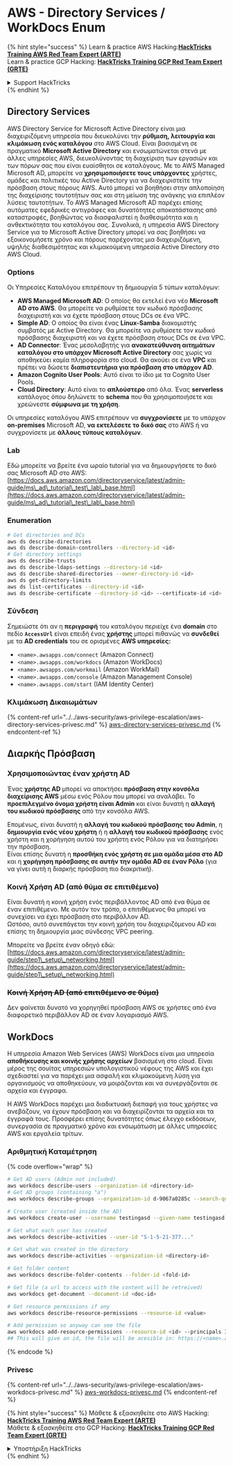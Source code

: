 # AWS - Directory Services / WorkDocs Enum

{% hint style="success" %}
Learn & practice AWS Hacking:<img src="/.gitbook/assets/image.png" alt="" data-size="line">[**HackTricks Training AWS Red Team Expert (ARTE)**](https://training.hacktricks.xyz/courses/arte)<img src="/.gitbook/assets/image.png" alt="" data-size="line">\
Learn & practice GCP Hacking: <img src="/.gitbook/assets/image (2).png" alt="" data-size="line">[**HackTricks Training GCP Red Team Expert (GRTE)**<img src="/.gitbook/assets/image (2).png" alt="" data-size="line">](https://training.hacktricks.xyz/courses/grte)

<details>

<summary>Support HackTricks</summary>

* Check the [**subscription plans**](https://github.com/sponsors/carlospolop)!
* **Join the** 💬 [**Discord group**](https://discord.gg/hRep4RUj7f) or the [**telegram group**](https://t.me/peass) or **follow** us on **Twitter** 🐦 [**@hacktricks\_live**](https://twitter.com/hacktricks\_live)**.**
* **Share hacking tricks by submitting PRs to the** [**HackTricks**](https://github.com/carlospolop/hacktricks) and [**HackTricks Cloud**](https://github.com/carlospolop/hacktricks-cloud) github repos.

</details>
{% endhint %}

## Directory Services

AWS Directory Service for Microsoft Active Directory είναι μια διαχειριζόμενη υπηρεσία που διευκολύνει την **ρύθμιση, λειτουργία και κλιμάκωση ενός καταλόγου** στο AWS Cloud. Είναι βασισμένη σε πραγματικό **Microsoft Active Directory** και ενσωματώνεται στενά με άλλες υπηρεσίες AWS, διευκολύνοντας τη διαχείριση των εργασιών και των πόρων σας που είναι ευαίσθητοι σε καταλόγους. Με το AWS Managed Microsoft AD, μπορείτε να **χρησιμοποιήσετε τους υπάρχοντες** χρήστες, ομάδες και πολιτικές του Active Directory για να διαχειριστείτε την πρόσβαση στους πόρους AWS. Αυτό μπορεί να βοηθήσει στην απλοποίηση της διαχείρισης ταυτοτήτων σας και στη μείωση της ανάγκης για επιπλέον λύσεις ταυτοτήτων. Το AWS Managed Microsoft AD παρέχει επίσης αυτόματες εφεδρικές αντιγράφες και δυνατότητες αποκατάστασης από καταστροφές, βοηθώντας να διασφαλιστεί η διαθεσιμότητα και η ανθεκτικότητα του καταλόγου σας. Συνολικά, η υπηρεσία AWS Directory Service για το Microsoft Active Directory μπορεί να σας βοηθήσει να εξοικονομήσετε χρόνο και πόρους παρέχοντας μια διαχειριζόμενη, υψηλής διαθεσιμότητας και κλιμακούμενη υπηρεσία Active Directory στο AWS Cloud.

### Options

Οι Υπηρεσίες Καταλόγου επιτρέπουν τη δημιουργία 5 τύπων καταλόγων:

* **AWS Managed Microsoft AD**: Ο οποίος θα εκτελεί ένα νέο **Microsoft AD στο AWS**. Θα μπορείτε να ρυθμίσετε τον κωδικό πρόσβασης διαχειριστή και να έχετε πρόσβαση στους DCs σε ένα VPC.
* **Simple AD**: Ο οποίος θα είναι ένας **Linux-Samba** διακομιστής συμβατός με Active Directory. Θα μπορείτε να ρυθμίσετε τον κωδικό πρόσβασης διαχειριστή και να έχετε πρόσβαση στους DCs σε ένα VPC.
* **AD Connector**: Ένας μεσολαβητής για **ανακατεύθυνση αιτημάτων καταλόγου στο υπάρχον Microsoft Active Directory** σας χωρίς να αποθηκεύει καμία πληροφορία στο cloud. Θα ακούει σε ένα **VPC** και πρέπει να δώσετε **διαπιστευτήρια για πρόσβαση στο υπάρχον AD**.
* **Amazon Cognito User Pools**: Αυτό είναι το ίδιο με τα Cognito User Pools.
* **Cloud Directory**: Αυτό είναι το **απλούστερο** από όλα. Ένας **serverless** κατάλογος όπου δηλώνετε το **schema** που θα χρησιμοποιήσετε και χρεώνεστε **σύμφωνα με τη χρήση**.

Οι υπηρεσίες καταλόγου AWS επιτρέπουν να **συγχρονίσετε** με το υπάρχον **on-premises** Microsoft AD, **να εκτελέσετε το δικό σας** στο AWS ή να συγχρονίσετε με **άλλους τύπους καταλόγων**.

### Lab

Εδώ μπορείτε να βρείτε ένα ωραίο tutorial για να δημιουργήσετε το δικό σας Microsoft AD στο AWS: [https://docs.aws.amazon.com/directoryservice/latest/admin-guide/ms\_ad\_tutorial\_test\_lab\_base.html](https://docs.aws.amazon.com/directoryservice/latest/admin-guide/ms\_ad\_tutorial\_test\_lab\_base.html)

### Enumeration
```bash
# Get directories and DCs
aws ds describe-directories
aws ds describe-domain-controllers --directory-id <id>
# Get directory settings
aws ds describe-trusts
aws ds describe-ldaps-settings --directory-id <id>
aws ds describe-shared-directories --owner-directory-id <id>
aws ds get-directory-limits
aws ds list-certificates --directory-id <id>
aws ds describe-certificate --directory-id <id> --certificate-id <id>
```
### Σύνδεση

Σημειώστε ότι αν η **περιγραφή** του καταλόγου περιείχε ένα **domain** στο πεδίο **`AccessUrl`** είναι επειδή ένας **χρήστης** μπορεί πιθανώς να **συνδεθεί** με τα **AD credentials** του σε ορισμένες **AWS υπηρεσίες:**

* `<name>.awsapps.com/connect` (Amazon Connect)
* `<name>.awsapps.com/workdocs` (Amazon WorkDocs)
* `<name>.awsapps.com/workmail` (Amazon WorkMail)
* `<name>.awsapps.com/console` (Amazon Management Console)
* `<name>.awsapps.com/start` (IAM Identity Center)

### Κλιμάκωση Δικαιωμάτων

{% content-ref url="../../aws-security/aws-privilege-escalation/aws-directory-services-privesc.md" %}
[aws-directory-services-privesc.md](../../aws-security/aws-privilege-escalation/aws-directory-services-privesc.md)
{% endcontent-ref %}

## Διαρκής Πρόσβαση

### Χρησιμοποιώντας έναν χρήστη AD

Ένας **χρήστης AD** μπορεί να αποκτήσει **πρόσβαση στην κονσόλα διαχείρισης AWS** μέσω ενός Ρόλου που μπορεί να αναλάβει. Το **προεπιλεγμένο όνομα χρήστη είναι Admin** και είναι δυνατή η **αλλαγή του κωδικού πρόσβασης** από την κονσόλα AWS.

Επομένως, είναι δυνατή η **αλλαγή του κωδικού πρόσβασης του Admin**, η **δημιουργία ενός νέου χρήστη** ή η **αλλαγή του κωδικού πρόσβασης** ενός χρήστη και η χορήγηση αυτού του χρήστη ενός Ρόλου για να διατηρήσει την πρόσβαση.\
Είναι επίσης δυνατή η **προσθήκη ενός χρήστη σε μια ομάδα μέσα στο AD** και η **χορήγηση πρόσβασης σε αυτήν την ομάδα AD σε έναν Ρόλο** (για να γίνει αυτή η διαρκής πρόσβαση πιο διακριτική).

### Κοινή Χρήση AD (από θύμα σε επιτιθέμενο)

Είναι δυνατή η κοινή χρήση ενός περιβάλλοντος AD από ένα θύμα σε έναν επιτιθέμενο. Με αυτόν τον τρόπο, ο επιτιθέμενος θα μπορεί να συνεχίσει να έχει πρόσβαση στο περιβάλλον AD.\
Ωστόσο, αυτό συνεπάγεται την κοινή χρήση του διαχειριζόμενου AD και επίσης τη δημιουργία μιας σύνδεσης VPC peering.

Μπορείτε να βρείτε έναν οδηγό εδώ: [https://docs.aws.amazon.com/directoryservice/latest/admin-guide/step1\_setup\_networking.html](https://docs.aws.amazon.com/directoryservice/latest/admin-guide/step1\_setup\_networking.html)

### ~~Κοινή Χρήση AD (από επιτιθέμενο σε θύμα)~~

Δεν φαίνεται δυνατό να χορηγηθεί πρόσβαση AWS σε χρήστες από ένα διαφορετικό περιβάλλον AD σε έναν λογαριασμό AWS.

## WorkDocs

Η υπηρεσία Amazon Web Services (AWS) WorkDocs είναι μια υπηρεσία **αποθήκευσης και κοινής χρήσης αρχείων** βασισμένη στο cloud. Είναι μέρος της σουίτας υπηρεσιών υπολογιστικού νέφους της AWS και έχει σχεδιαστεί για να παρέχει μια ασφαλή και κλιμακούμενη λύση για οργανισμούς να αποθηκεύουν, να μοιράζονται και να συνεργάζονται σε αρχεία και έγγραφα.

Η AWS WorkDocs παρέχει μια διαδικτυακή διεπαφή για τους χρήστες να ανεβάζουν, να έχουν πρόσβαση και να διαχειρίζονται τα αρχεία και τα έγγραφά τους. Προσφέρει επίσης δυνατότητες όπως έλεγχο εκδόσεων, συνεργασία σε πραγματικό χρόνο και ενσωμάτωση με άλλες υπηρεσίες AWS και εργαλεία τρίτων.

### Αριθμητική Καταμέτρηση

{% code overflow="wrap" %}
```bash
# Get AD users (Admin not included)
aws workdocs describe-users --organization-id <directory-id>
# Get AD groups (containing "a")
aws workdocs describe-groups --organization-id d-9067a0285c --search-query a

# Create user (created inside the AD)
aws workdocs create-user --username testingasd --given-name testingasd --surname testingasd --password <password> --email-address name@directory.domain --organization-id <directory-id>

# Get what each user has created
aws workdocs describe-activities --user-id "S-1-5-21-377..."

# Get what was created in the directory
aws workdocs describe-activities --organization-id <directory-id>

# Get folder content
aws workdocs describe-folder-contents --folder-id <fold-id>

# Get file (a url to access with the content will be retreived)
aws workdocs get-document --document-id <doc-id>

# Get resource permissions if any
aws workdocs describe-resource-permissions --resource-id <value>

# Add permission so anyway can see the file
aws workdocs add-resource-permissions --resource-id <id> --principals Id=anonymous,Type=ANONYMOUS,Role=VIEWER
## This will give an id, the file will be acesible in: https://<name>.awsapps.com/workdocs/index.html#/share/document/<id>
```
{% endcode %}

### Privesc

{% content-ref url="../../aws-security/aws-privilege-escalation/aws-workdocs-privesc.md" %}
[aws-workdocs-privesc.md](../../aws-security/aws-privilege-escalation/aws-workdocs-privesc.md)
{% endcontent-ref %}

{% hint style="success" %}
Μάθετε & εξασκηθείτε στο AWS Hacking:<img src="/.gitbook/assets/image.png" alt="" data-size="line">[**HackTricks Training AWS Red Team Expert (ARTE)**](https://training.hacktricks.xyz/courses/arte)<img src="/.gitbook/assets/image.png" alt="" data-size="line">\
Μάθετε & εξασκηθείτε στο GCP Hacking: <img src="/.gitbook/assets/image (2).png" alt="" data-size="line">[**HackTricks Training GCP Red Team Expert (GRTE)**<img src="/.gitbook/assets/image (2).png" alt="" data-size="line">](https://training.hacktricks.xyz/courses/grte)

<details>

<summary>Υποστήριξη HackTricks</summary>

* Ελέγξτε τα [**σχέδια συνδρομής**](https://github.com/sponsors/carlospolop)!
* **Εγγραφείτε στην** 💬 [**ομάδα Discord**](https://discord.gg/hRep4RUj7f) ή στην [**ομάδα telegram**](https://t.me/peass) ή **ακολουθήστε** μας στο **Twitter** 🐦 [**@hacktricks\_live**](https://twitter.com/hacktricks\_live)**.**
* **Μοιραστείτε κόλπα hacking υποβάλλοντας PRs στα** [**HackTricks**](https://github.com/carlospolop/hacktricks) και [**HackTricks Cloud**](https://github.com/carlospolop/hacktricks-cloud) github repos.

</details>
{% endhint %}
